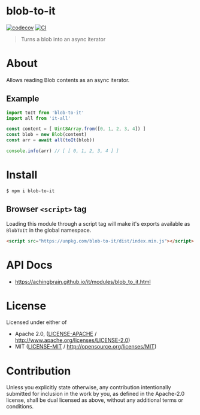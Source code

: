 # blob-to-it

[![codecov](https://img.shields.io/codecov/c/github/achingbrain/it.svg?style=flat-square)](https://codecov.io/gh/achingbrain/it)
[![CI](https://img.shields.io/github/actions/workflow/status/achingbrain/it/js-test-and-release.yml?branch=main\&style=flat-square)](https://github.com/achingbrain/it/actions/workflows/js-test-and-release.yml?query=branch%3Amain)

> Turns a blob into an async iterator

# About

<!--

!IMPORTANT!

Everything in this README between "# About" and "# Install" is automatically
generated and will be overwritten the next time the doc generator is run.

To make changes to this section, please update the @packageDocumentation section
of src/index.js or src/index.ts

To experiment with formatting, please run "npm run docs" from the root of this
repo and examine the changes made.

-->

Allows reading Blob contents as an async iterator.

## Example

```javascript
import toIt from 'blob-to-it'
import all from 'it-all'

const content = [ Uint8Array.from([0, 1, 2, 3, 4]) ]
const blob = new Blob(content)
const arr = await all(toIt(blob))

console.info(arr) // [ [ 0, 1, 2, 3, 4 ] ]
```

# Install

```console
$ npm i blob-to-it
```

## Browser `<script>` tag

Loading this module through a script tag will make it's exports available as `BlobToIt` in the global namespace.

```html
<script src="https://unpkg.com/blob-to-it/dist/index.min.js"></script>
```

# API Docs

- <https://achingbrain.github.io/it/modules/blob_to_it.html>

# License

Licensed under either of

- Apache 2.0, ([LICENSE-APACHE](https://github.com/achingbrain/it/blob/main/packages/blob-to-it/LICENSE-APACHE) / <http://www.apache.org/licenses/LICENSE-2.0>)
- MIT ([LICENSE-MIT](https://github.com/achingbrain/it/blob/main/packages/blob-to-it/LICENSE-MIT) / <http://opensource.org/licenses/MIT>)

# Contribution

Unless you explicitly state otherwise, any contribution intentionally submitted for inclusion in the work by you, as defined in the Apache-2.0 license, shall be dual licensed as above, without any additional terms or conditions.
